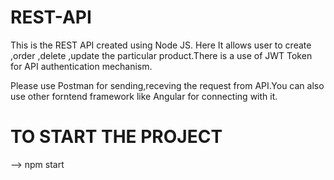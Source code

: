 # REST-API

This is the REST API created using Node JS. Here It allows user to create ,order ,delete ,update the particular product.There is a use of JWT Token for API authentication mechanism.

Please use Postman for sending,receving the request from API.You can also use other forntend framework like Angular for connecting with it.

# TO START THE PROJECT

--> npm start
